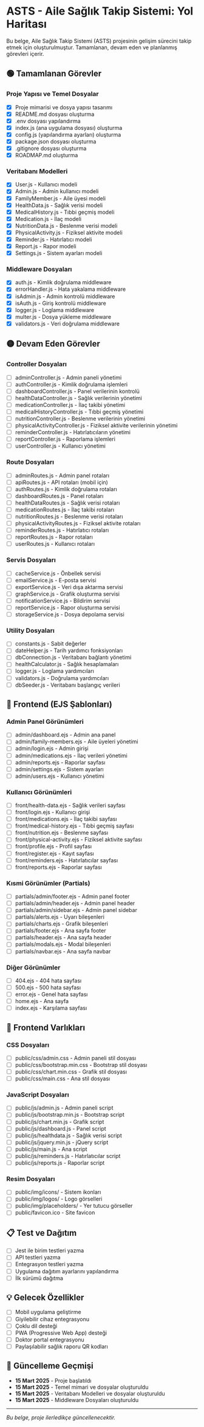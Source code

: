 # ASTS - Aile Sağlık Takip Sistemi: Yol Haritası

Bu belge, Aile Sağlık Takip Sistemi (ASTS) projesinin gelişim sürecini takip etmek için oluşturulmuştur. Tamamlanan, devam eden ve planlanmış görevleri içerir.

## 🟢 Tamamlanan Görevler

### Proje Yapısı ve Temel Dosyalar
- [x] Proje mimarisi ve dosya yapısı tasarımı
- [x] README.md dosyası oluşturma
- [x] .env dosyası yapılandırma
- [x] index.js (ana uygulama dosyası) oluşturma
- [x] config.js (yapılandırma ayarları) oluşturma
- [x] package.json dosyası oluşturma
- [x] .gitignore dosyası oluşturma
- [x] ROADMAP.md oluşturma

### Veritabanı Modelleri
- [x] User.js - Kullanıcı modeli
- [x] Admin.js - Admin kullanıcı modeli
- [x] FamilyMember.js - Aile üyesi modeli
- [x] HealthData.js - Sağlık verisi modeli
- [X] MedicalHistory.js - Tıbbi geçmiş modeli
- [X] Medication.js - İlaç modeli
- [X] NutritionData.js - Beslenme verisi modeli
- [x] PhysicalActivity.js - Fiziksel aktivite modeli
- [x] Reminder.js - Hatırlatıcı modeli
- [x] Report.js - Rapor modeli
- [x] Settings.js - Sistem ayarları modeli

### Middleware Dosyaları
- [x] auth.js - Kimlik doğrulama middleware
- [X] errorHandler.js - Hata yakalama middleware
- [X] isAdmin.js - Admin kontrolü middleware
- [X] isAuth.js - Giriş kontrolü middleware
- [X] logger.js - Loglama middleware
- [x] multer.js - Dosya yükleme middleware
- [x] validators.js - Veri doğrulama middleware

## 🟡 Devam Eden Görevler

### Controller Dosyaları
- [ ] adminController.js - Admin paneli yönetimi
- [ ] authController.js - Kimlik doğrulama işlemleri
- [ ] dashboardController.js - Panel verilerinin kontrolü
- [ ] healthDataController.js - Sağlık verilerinin yönetimi
- [ ] medicationController.js - İlaç takibi yönetimi
- [ ] medicalHistoryController.js - Tıbbi geçmiş yönetimi
- [ ] nutritionController.js - Beslenme verilerinin yönetimi
- [ ] physicalActivityController.js - Fiziksel aktivite verilerinin yönetimi
- [ ] reminderController.js - Hatırlatıcıların yönetimi
- [ ] reportController.js - Raporlama işlemleri
- [ ] userController.js - Kullanıcı yönetimi

### Route Dosyaları
- [ ] adminRoutes.js - Admin panel rotaları
- [ ] apiRoutes.js - API rotaları (mobil için)
- [ ] authRoutes.js - Kimlik doğrulama rotaları
- [ ] dashboardRoutes.js - Panel rotaları
- [ ] healthDataRoutes.js - Sağlık verisi rotaları
- [ ] medicationRoutes.js - İlaç takibi rotaları
- [ ] nutritionRoutes.js - Beslenme verisi rotaları
- [ ] physicalActivityRoutes.js - Fiziksel aktivite rotaları
- [ ] reminderRoutes.js - Hatırlatıcı rotaları
- [ ] reportRoutes.js - Rapor rotaları
- [ ] userRoutes.js - Kullanıcı rotaları

### Servis Dosyaları
- [ ] cacheService.js - Önbellek servisi
- [ ] emailService.js - E-posta servisi
- [ ] exportService.js - Veri dışa aktarma servisi
- [ ] graphService.js - Grafik oluşturma servisi
- [ ] notificationService.js - Bildirim servisi
- [ ] reportService.js - Rapor oluşturma servisi
- [ ] storageService.js - Dosya depolama servisi

### Utility Dosyaları
- [ ] constants.js - Sabit değerler
- [ ] dateHelper.js - Tarih yardımcı fonksiyonları
- [ ] dbConnection.js - Veritabanı bağlantı yönetimi
- [ ] healthCalculator.js - Sağlık hesaplamaları
- [ ] logger.js - Loglama yardımcıları
- [ ] validators.js - Doğrulama yardımcıları
- [ ] dbSeeder.js - Veritabanı başlangıç verileri

## 🔴 Frontend (EJS Şablonları)

### Admin Panel Görünümleri
- [ ] admin/dashboard.ejs - Admin ana panel
- [ ] admin/family-members.ejs - Aile üyeleri yönetimi
- [ ] admin/login.ejs - Admin girişi
- [ ] admin/medications.ejs - İlaç verileri yönetimi
- [ ] admin/reports.ejs - Raporlar sayfası
- [ ] admin/settings.ejs - Sistem ayarları
- [ ] admin/users.ejs - Kullanıcı yönetimi

### Kullanıcı Görünümleri
- [ ] front/health-data.ejs - Sağlık verileri sayfası
- [ ] front/login.ejs - Kullanıcı girişi
- [ ] front/medications.ejs - İlaç takibi sayfası
- [ ] front/medical-history.ejs - Tıbbi geçmiş sayfası
- [ ] front/nutrition.ejs - Beslenme sayfası
- [ ] front/physical-activity.ejs - Fiziksel aktivite sayfası
- [ ] front/profile.ejs - Profil sayfası
- [ ] front/register.ejs - Kayıt sayfası
- [ ] front/reminders.ejs - Hatırlatıcılar sayfası
- [ ] front/reports.ejs - Raporlar sayfası

### Kısmi Görünümler (Partials)
- [ ] partials/admin/footer.ejs - Admin panel footer
- [ ] partials/admin/header.ejs - Admin panel header
- [ ] partials/admin/sidebar.ejs - Admin panel sidebar
- [ ] partials/alerts.ejs - Uyarı bileşenleri
- [ ] partials/charts.ejs - Grafik bileşenleri
- [ ] partials/footer.ejs - Ana sayfa footer
- [ ] partials/header.ejs - Ana sayfa header
- [ ] partials/modals.ejs - Modal bileşenleri
- [ ] partials/navbar.ejs - Ana sayfa navbar

### Diğer Görünümler
- [ ] 404.ejs - 404 hata sayfası
- [ ] 500.ejs - 500 hata sayfası
- [ ] error.ejs - Genel hata sayfası
- [ ] home.ejs - Ana sayfa
- [ ] index.ejs - Karşılama sayfası

## 🔵 Frontend Varlıkları

### CSS Dosyaları
- [ ] public/css/admin.css - Admin paneli stil dosyası
- [ ] public/css/bootstrap.min.css - Bootstrap stil dosyası
- [ ] public/css/chart.min.css - Grafik stil dosyası
- [ ] public/css/main.css - Ana stil dosyası

### JavaScript Dosyaları
- [ ] public/js/admin.js - Admin paneli script
- [ ] public/js/bootstrap.min.js - Bootstrap script
- [ ] public/js/chart.min.js - Grafik script
- [ ] public/js/dashboard.js - Panel script
- [ ] public/js/healthdata.js - Sağlık verisi script
- [ ] public/js/jquery.min.js - jQuery script
- [ ] public/js/main.js - Ana script
- [ ] public/js/reminders.js - Hatırlatıcılar script
- [ ] public/js/reports.js - Raporlar script

### Resim Dosyaları
- [ ] public/img/icons/ - Sistem ikonları
- [ ] public/img/logos/ - Logo görselleri
- [ ] public/img/placeholders/ - Yer tutucu görseller
- [ ] public/favicon.ico - Site favicon

## 📋 Test ve Dağıtım

- [ ] Jest ile birim testleri yazma
- [ ] API testleri yazma
- [ ] Entegrasyon testleri yazma
- [ ] Uygulama dağıtım ayarlarını yapılandırma
- [ ] İlk sürümü dağıtma

## 💡 Gelecek Özellikler

- [ ] Mobil uygulama geliştirme
- [ ] Giyilebilir cihaz entegrasyonu
- [ ] Çoklu dil desteği
- [ ] PWA (Progressive Web App) desteği
- [ ] Doktor portal entegrasyonu
- [ ] Paylaşılabilir sağlık raporu QR kodları

## 🔄 Güncelleme Geçmişi

- **15 Mart 2025** - Proje başlatıldı
- **15 Mart 2025** - Temel mimari ve dosyalar oluşturuldu
- **15 Mart 2025** - Veritabanı Modelleri ve dosyalar oluşturuldu
- **15 Mart 2025** - Middleware Dosyaları oluşturuldu

---

*Bu belge, proje ilerledikçe güncellenecektir.*